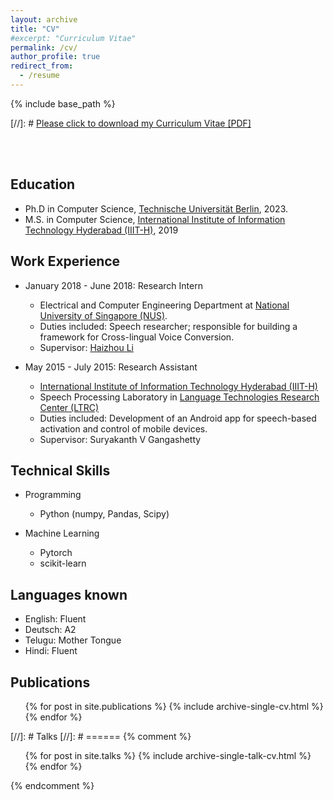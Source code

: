 ```yaml
---
layout: archive
title: "CV"
#excerpt: "Curriculum Vitae"
permalink: /cv/
author_profile: true
redirect_from:
  - /resume
---
```


{% include base_path %}

[//]: # [Please click to download my Curriculum Vitae [PDF]](https://salarmohtaj.github.io/files/paper1.pdf)


<br/><br/>

## Education

* Ph.D in Computer Science, [Technische Universität Berlin](https://www.tu-berlin.de/), 2023.
* M.S. in Computer Science, [International Institute of Information Technology Hyderabad (IIIT-H)](https://www.iiit.ac.in/), 2019



## Work Experience

* January 2018 - June 2018: Research Intern
  * Electrical and Computer Engineering Department at [National University of Singapore (NUS)](https://nus.edu.sg/).
  * Duties included: Speech researcher; responsible for building a framework for Cross-lingual Voice Conversion.
  * Supervisor: [Haizhou Li](https://cde.nus.edu.sg/ece/haizhou-li/)
  
 * May 2015 - July 2015: Research Assistant
   * [International Institute of Information Technology Hyderabad (IIIT-H)](https://www.iiit.ac.in/)
   * Speech Processing Laboratory in [Language Technologies Research Center (LTRC)](https://ltrc.iiit.ac.in/)
   * Duties included: Development of an Android app for speech-based activation and control of mobile devices.
   * Supervisor: Suryakanth V Gangashetty


## Technical Skills

* Programming
  * Python (numpy, Pandas, Scipy)
    
* Machine Learning
  * Pytorch
  * scikit-learn
 
## Languages known

* English: Fluent
* Deutsch: A2
* Telugu: Mother Tongue
* Hindi: Fluent


## Publications

  <ul>{% for post in site.publications %}
    {% include archive-single-cv.html %}
  {% endfor %}</ul>
  
[//]: # Talks
[//]: # ======
{% comment %}
<ul>{% for post in site.talks %}
{% include archive-single-talk-cv.html %}
{% endfor %}</ul>
{% endcomment %}



  

